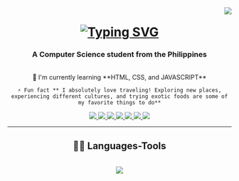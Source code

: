 <img  align="right" src="https://visitor-badge.laobi.icu/badge?page_id=androniconucum.androniconucum" />

<h1 align="center">
    <a href="https://git.io/typing-svg">
     <img src="https://readme-typing-svg.demolab.com?font=Fira+Code&weight=600&size=35&duration=4000&pause=1000&center=true&vCenter=true&random=false&width=500&height=70&lines=Hi+There!+%F0%9F%91%8B;I'm+Andronico+Nucum" alt="Typing SVG" /> 
    </a>
</h1>   

<h3 align="center"> A Computer Science student from the Philippines </h3>

<br/>

<div align="center">
    🌱 I'm currently learning **HTML, CSS, and JAVASCRIPT**
    
    ⚡ Fun fact ** I absolutely love traveling! Exploring new places, experiencing different cultures, and trying exotic foods are some of my favorite things to do**

    
</div>

<div align="center">
        <a href="mailto:nicounwntdmain@gmail.com">
            <img src="https://img.shields.io/badge/Gmail-D14836?style=for-the-badge&logo=gmail&logoColor=white" />
        </a>
        <a href="https://www.linkedin.com/in/andronico-nucum-a826a2232/">
            <img src="https://img.shields.io/badge/LinkedIn-0077B5?style=for-the-badge&logo=linkedin&logoColor=white" />
        </a>
        <a href="portfolio-website">
            <img src="https://img.shields.io/badge/Portfolio-430098?style=for-the-badge&logo=About.me&logoColor=white" />
        </a>
        <a href="https://twitter.com/andronico_nucum">
            <img src="https://img.shields.io/badge/X-000000?style=for-the-badge&logo=x&logoColor=white" />
        </a>
        <a href="https://www.facebook.com/profile.php?id=100075144817064">
            <img src="https://img.shields.io/badge/Facebook-1877F2?style=for-the-badge&logo=facebook&logoColor=white" />
        </a>
        <a href="https://www.instagram.com/androniconucum/">
            <img src="https://img.shields.io/badge/Instagram-E4405F?style=for-the-badge&logo=instagram&logoColor=white" />
        </a>
        <a href="https://leetcode.com/androniconucum12/">
            <img src="https://img.shields.io/badge/-LeetCode-FFA116?style=for-the-badge&logo=LeetCode&logoColor=black" />
        </a>
</div>

<hr/>

<h2 align="center"> 👩‍💻 Languages-Tools</h2>
<br/>
<div align="center" >
    <a href="">
        <img src="https://img.shields.io/badge/C-00599C?style=for-the-badge&logo=c&logoColor=white" />
    </a>
</div>

